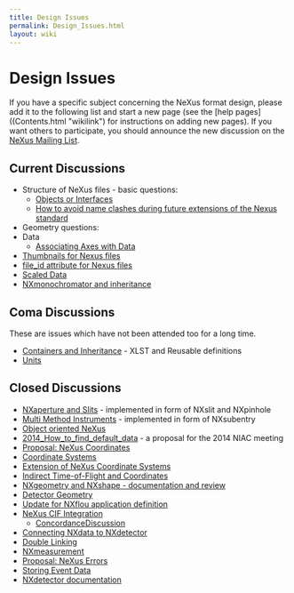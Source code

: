 ```yaml
---
title: Design Issues
permalink: Design_Issues.html
layout: wiki
---
```

Design Issues
=============

If you have a specific subject concerning the NeXus format design,
please add it to the following list and start a new page (see the [help
pages]((Contents.html "wikilink") for instructions on adding new pages).
If you want others to participate, you should announce the new
discussion on the [NeXus Mailing
List](http://lists.nexusformat.org/mailman/listinfo/nexus).

Current Discussions
-------------------

-   Structure of NeXus files - basic questions:
    -   [Objects or Interfaces](Objects_or_Interfaces.html "wikilink")
    -   [How to avoid name clashes during future extensions of the Nexus
        standard](How_to_avoid_name_clashes_during_future_extensions_of_the_Nexus_standard.html "wikilink")
-   Geometry questions:
-   Data
    -   [Associating Axes with
        Data](Associating_Axes_with_Data.html "wikilink")
-   [Thumbnails for Nexus files](Thumbnails_for_Nexus_files.html "wikilink")
-   [file\_id attribute for Nexus
    files](file_id_attribute_for_Nexus_files.html "wikilink")
-   [Scaled Data](Scaled_Data.html "wikilink")
-   [NXmonochromator and
    inheritance](NXmonochromator_and_inheritance.html "wikilink")

Coma Discussions
----------------

These are issues which have not been attended too for a long time.

-   [Containers and
    Inheritance](Containers_and_Inheritance.html "wikilink") - XLST and
    Reusable definitions
-   [Units](Units.html "wikilink")

Closed Discussions
------------------

-   [NXaperture and Slits](NXaperture_and_Slits.html "wikilink") -
    implemented in form of NXslit and NXpinhole
-   [Multi Method Instruments](Multi_Method_Instruments.html "wikilink") -
    implemented in form of NXsubentry
-   [Object oriented NeXus](OO-NeXus.html "wikilink")
-   [2014\_How\_to\_find\_default\_data](2014_How_to_find_default_data.html "wikilink") -
    a proposal for the 2014 NIAC meeting
-   [Proposal: NeXus
    Coordinates](Proposal_NeXus_Coordinates.html "wikilink")
-   [Coordinate Systems](Coordinate_Systems.html "wikilink")
-   [Extension of NeXus Coordinate
    Systems](Extension_of_NeXus_Coordinate_Systems.html "wikilink")
-   [Indirect Time-of-Flight and
    Coordinates](Indirect_Time-of-Flight_and_Coordinates.html "wikilink")
-   [NXgeometry and NXshape - documentation and
    review](NXgeometry_and_NXshape_-_documentation_and_review.html "wikilink")
-   [Detector Geometry](Detector_Geometry.html "wikilink")
-   [Update for NXflou application
    definition](Update_for_NXflou_application_definition.html "wikilink")
-   [NeXus CIF Integration](NeXus_CIF_Integration.html "wikilink")
    -   [ConcordanceDiscussion](ConcordanceDiscussion.html "wikilink")
-   [Connecting NXdata to
    NXdetector](Connecting_NXdata_to_NXdetector.html "wikilink")
-   [Double Linking](Double_Linking.html "wikilink")
-   [NXmeasurement](NXmeasurement.html "wikilink")
-   [Proposal: NeXus Errors](Proposal_NeXus_Errors.html "wikilink")
-   [Storing Event Data](Storing_Event_Data.html "wikilink")
-   [NXdetector documentation](NXdetector_documentation.html "wikilink")
